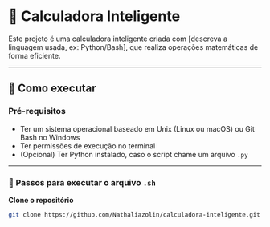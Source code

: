 # 🧮 Calculadora Inteligente

Este projeto é uma calculadora inteligente criada com [descreva a linguagem usada, ex: Python/Bash], que realiza operações matemáticas de forma eficiente.

---

## 🚀 Como executar

### Pré-requisitos

- Ter um sistema operacional baseado em Unix (Linux ou macOS) ou Git Bash no Windows
- Ter permissões de execução no terminal
- (Opcional) Ter Python instalado, caso o script chame um arquivo `.py`

---

### 📝 Passos para executar o arquivo `.sh`

**Clone o repositório**
   ```bash
   git clone https://github.com/Nathaliazolin/calculadora-inteligente.git
   

